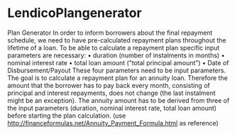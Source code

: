 # LendicoPlangenerator
Plan Generator
In order to inform borrowers about the final repayment schedule, we need to have pre-calculated
repayment plans throughout the lifetime of a loan.
To be able to calculate a repayment plan specific input parameters are necessary:
• duration (number of instalments in months)
• nominal interest rate
• total loan amount ("total principal amount")
• Date of Disbursement/Payout
These four parameters need to be input parameters.
The goal is to calculate a repayment plan for an annuity loan. Therefore the amount that the
borrower has to pay back every month, consisting of principal and interest repayments, does not
change (the last instalment might be an exception).
The annuity amount has to be derived from three of the input parameters (duration, nominal
interest rate, total loan amount) before starting the plan calculation.
(use http://financeformulas.net/Annuity_Payment_Formula.html as reference)



